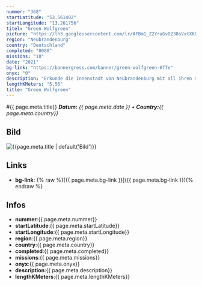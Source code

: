 ```yaml
---
nummer: "368"
startLatitude: "53.561402"
startLongitude: "13.261756"
titel: "Green Wolfgreen"
picture: "https://lh3.googleusercontent.com/lr/AFBm1_Z2YraGvOZ38sVxtXK8nje4MnvR2I1xRKXBwDxpG8_fPyynOGBGhUb37iRSDoPZWMLRa0qmDY39uuWIwoDa-V5EQlDCTkiTGzjGkE7u7PTG9nUxZhMdAECDMLr4KK60omC30y4w175LqAwndXpDmoG4yxoWqcQZxIrJbVhvDujdhAmRLcbEDBTaO7ewTy0Q15RmsJnJBv1pYpwxo0bEcrjW1HKaSXrle4RyhwQNp76jHFM4ETkktCuCauTySQ3SoPiZog2GYvW6dUMrLINkNh4ZWD4ZpgcVLyAlTNzKK4YbHbPQxksdw2eEs4q0uisM-jtCc1w14PTbeNLMl0Y2rBaClS9poxE2AETPSuyjcOcb_ifmNtrWj8REpjlzCqvb4GL55Qr2S60I1Q0XEJaI_8xZC9diW9VdXDm9fynXvoUWVlTa2W7VO9IcaBKove44Ig35FzTcGiqQDmJTqIRFX9La1VrfLrlPED_gi0UZJtYjInMmrs682sx7sduAugIx9YDv5fKm-gobPVbT40LkGWpuSzwEMXjF_GG1W2q9r4j-F_dJdn1iUNxnz5QK5G2wVGF9TR7et-nJ5O3s4aFFJ9zdQRxDpq2aXTzbHOSh99iILcPXmtuZnQzD37Hs_1SxGsiG6WoySLyLWwI6f9hVp2iIyD0WYHKBzjj6H4y5ahHcgOAFG6SF9FUMJQmOIrdVviB4epLqAOc7z5wetPPX3n2U8386WK7R1GUNGE0Z6basgrp21UF85AVjQHcIu7ceHSomMLYaiU_Ezp-JzSF9pWPfuDMRNiplDmHMErVUkYy07n1dVgEOjdXqWYhhHHYHbMjoQXB3EB6FrAJINjbD9jANPu4G-GUwURyh"
region: "Neubrandenburg"
country: "Deutschland"
completed: "8088"
missions: "18"
date: "2021"
bg-link: "https://bannergress.com/banner/green-wolfgreen-0f7e"
onyx: "0"
description: "Erkunde die Innenstadt von Neubrandenburg mit all ihren mittelalterlichen Gebäuden und moderner Architektur."
lengthKMeters: "5,56"
title: "Green Wolfgreen"
---
```


#{{ page.meta.title}}
_**Datum:** {{ page.meta.date }} • **Country:**{{ page.meta.country}}_

## Bild
![{{page.meta.title | default('Bild')}}]({{page.meta.picture}})

## Links
- **bg-link**: {% raw %}[{{ page.meta.bg-link }}]({{ page.meta.bg-link }}){% endraw %}

## Infos
- **nummer**:{{ page.meta.nummer}}
- **startLatitude**:{{ page.meta.startLatitude}}
- **startLongitude**:{{ page.meta.startLongitude}}
- **region**:{{ page.meta.region}}
- **country**:{{ page.meta.country}}
- **completed**:{{ page.meta.completed}}
- **missions**:{{ page.meta.missions}}
- **onyx**:{{ page.meta.onyx}}
- **description**:{{ page.meta.description}}
- **lengthKMeters**:{{ page.meta.lengthKMeters}}

